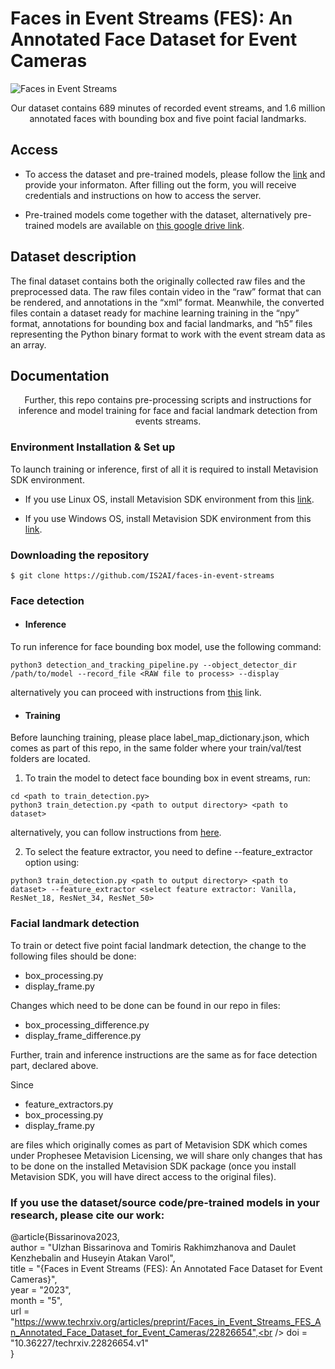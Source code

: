 # Faces in Event Streams (FES): An Annotated Face Dataset for Event Cameras

![Faces in Event Streams](https://user-images.githubusercontent.com/5821328/212868401-00f986d8-6bcf-44be-9d76-5bac4b6f21d7.png)



<p align="center"> Our dataset contains 689 minutes of recorded event streams, and 1.6 million annotated faces with bounding box and five point facial landmarks. </p>

## Access
- To access the dataset and pre-trained models, please follow the [link]( https://forms.gle/R7WHmVueCoyvYvrY9) and provide your informaton.
 After filling out the form, you will receive credentials and instructions on how to access the server.

- Pre-trained models come together with the dataset, alternatively pre-trained models are available on [this google drive link](https://drive.google.com/drive/folders/1I2l-_-RmRLAaS6DF9OfCfq9-VmvrgETQ?usp=share_link).

## Dataset description

The final dataset contains both the originally collected raw files and the preprocessed data. The raw files contain video in the “raw” format that can be rendered, and annotations in the “xml” format. Meanwhile, the converted files contain a dataset ready for machine learning training in the “npy” format, annotations for bounding box and facial landmarks, and “h5” files representing the Python binary format to work with the event stream data as an array.



## Documentation

<p align="center"> Further, this repo contains pre-processing scripts and instructions for inference and model training for face and facial landmark detection from events streams. </p>

### Environment Installation & Set up
To launch training or inference, first of all it is required to install Metavision SDK environment.

- If you use Linux OS, install Metavision SDK environment from this [link](https://docs.prophesee.ai/stable/installation/linux.html).

- If you use Windows OS, install Metavision SDK environment from this [link](https://docs.prophesee.ai/stable/installation/windows.html).


### Downloading the repository

```
$ git clone https://github.com/IS2AI/faces-in-event-streams
```

### Face detection
 - #### Inference
To run inference for face bounding box model, use the following command:
```
python3 detection_and_tracking_pipeline.py --object_detector_dir /path/to/model --record_file <RAW file to process> --display
```
alternatively you can proceed with instructions from [this](https://docs.prophesee.ai/stable/metavision_sdk/modules/ml/samples/detection_and_tracking_inference.html#chapter-sdk-ml-detection-and-tracking-inference) link.

- #### Training
Before launching training, please place label_map_dictionary.json, which comes as part of this repo, in the same folder where your train/val/test folders are located.
1. To train the model to detect face bounding box in event streams, run:

```
cd <path to train_detection.py>
python3 train_detection.py <path to output directory> <path to dataset>
```

alternatively, you can follow instructions from [here](https://docs.prophesee.ai/stable/metavision_sdk/modules/ml/quick_start/index.html#training).

2. To select the feature extractor, you need to define --feature_extractor option using:
```
python3 train_detection.py <path to output directory> <path to dataset> --feature_extractor <select feature extractor: Vanilla, ResNet_18, ResNet_34, ResNet_50>
```

### Facial landmark detection
To train or detect five point facial landmark detection, the change to the following files should be done:
- box_processing.py
- display_frame.py

Changes which need to be done can be found in our repo in files:
- box_processing_difference.py
- display_frame_difference.py

Further, train and inference instructions are the same as for face detection part, declared above.

Since 
- feature_extractors.py
- box_processing.py
- display_frame.py

are files which originally comes as part of Metavision SDK which comes under Prophesee Metavision Licensing, we will share only changes that has to be done on the installed Metavision SDK package (once you install Metavision SDK, you will have direct access to the original files).

### If you use the dataset/source code/pre-trained models in your research, please cite our work:
@article{Bissarinova2023,<br /> 
author = "Ulzhan Bissarinova and Tomiris Rakhimzhanova and Daulet Kenzhebalin and Huseyin Atakan Varol",<br /> 
title = "{Faces in Event Streams (FES): An Annotated Face Dataset for Event Cameras}",<br /> 
year = "2023",<br /> 
month = "5",<br /> 
url = "https://www.techrxiv.org/articles/preprint/Faces_in_Event_Streams_FES_An_Annotated_Face_Dataset_for_Event_Cameras/22826654",<br /> 
doi = "10.36227/techrxiv.22826654.v1"<br /> 
}





